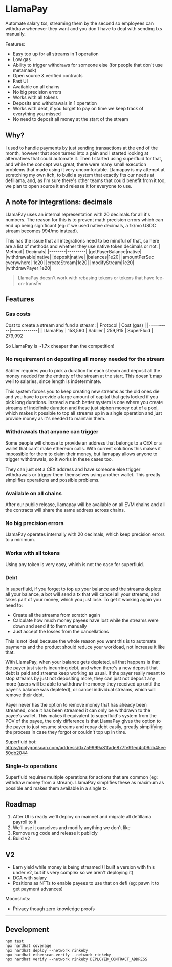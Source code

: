 # LlamaPay

Automate salary txs, streaming them by the second so employees can withdraw whenever they want and you don't have to deal with sending txs manually.

Features:
- Easy top up for all streams in 1 operation
- Low gas
- Ability to trigger withdraws for someone else (for people that don't use metamask)
- Open source & verified contracts
- Fast UI
- Available on all chains
- No big precision errors
- Works with all tokens
- Deposits and withdrawals in 1 operation
- Works with debt, if you forget to pay on time we keep track of everything you missed
- No need to deposit all money at the start of the stream

## Why?
I used to handle payments by just sending transactions at the end of the month, however that soon turned into a pain and I started looking at alternatives that could automate it. Then I started using superfluid for that, and while the concept was great, there were many small execution problems that made using it very uncomfortable. Llamapay is my attempt at scratching my own itch, to build a system that exactly fits our needs at defillama, and, as I'm sure there's other teams that could benefit from it too, we plan to open source it and release it for everyone to use.

## A note for integrations: decimals
LlamaPay uses an internal representation with 20 decimals for all it's numbers. The reason for this is to prevent math precision errors which can end up being significant (eg: if we used native decimals, a 1k/mo USDC stream becomes 994/mo instead).

This has the issue that all integrations need to be mindful of that, so here are a list of methods and whether they use native token decimals or not:
| Method | Decimals|
|--------|---------|
|getPayerBalance|native|
|withdrawable|native|
|deposit|native|
|balances|1e20|
|amountPerSec everywhere| 1e20|
|createStream|1e20|
|modifyStream|1e20|
|withdrawPayer|1e20|

> LlamaPay doesn't work with rebasing tokens or tokens that have fee-on-transfer

## Features

### Gas costs
Cost to create a stream and fund a stream:
| Protocol | Cost (gas) |
|----------|-------------|
| LlamaPay | 158,560
| Sablier | 259,915
| SuperFluid | 279,992

So LlamaPay is ~1.7x cheaper than the competition!

### No requirement on depositing all money needed for the stream
Sablier requires you to pick a duration for each stream and deposit all the money needed for the entirety of the stream at the start. This doesn't map well to salaries, since length is indeterminate.

This system forces you to keep creating new streams as the old ones die and you have to provide a large amount of capital that gets locked if you pick long durations. Instead a much better system is one where you create streams of indefinite duration and these just siphon money out of a pool, which makes it possible to top all streams up in a single operation and just provide money as it's needed to maintain them.

### Withdrawals that anyone can trigger
Some people will choose to provide an address that belongs to a CEX or a wallet that can't make ethereum calls. With current solutions this makes it impossible for them to claim their money, but llamapay allows anyone to trigger withdrawals, so it works in these cases too.

They can just set a CEX address and have someone else trigger withdrawals or trigger them themselves using another wallet. This greatly simplifies operations and possible problems.

### Available on all chains
After our public release, llamapay will be available on all EVM chains and all the contracts will share the same address across chains.

### No big precision errors

LlamaPay operates internally with 20 decimals, which keep precision errors to a minimum.

### Works with all tokens
Using any token is very easy, which is not the case for superfluid.

### Debt
In superfluid, if you forget to top up your balance and the streams deplete all your balance, a bot will send a tx that will cancel all your streams, and takes part of your money, which you just lose. To get it working again you need to:
- Create all the streams from scratch again
- Calculate how much money payees have lost while the streams were down and send it to them manually
- Just accept the losses from the cancellations

This is not ideal because the whole reason you want this is to automate payments and the product should reduce your workload, not increase it like that.

With LlamaPay, when your balance gets depleted, all that happens is that the payer just starts incurring debt, and when there's a new deposit that debt is paid and streams keep working as usual. If the payer really meant to stop streams by just not depositing more, they can just not deposit any more (users will be able to withdraw the money they received up until the payer's balance was depleted), or cancel individual streams, which will remove their debt.

Payer never has the option to remove money that has already been streamed, once it has been streamed it can only be withdrawn to the payee's wallet. This makes it equivalent to superfluid's system from the POV of the payee, the only difference is that LlamaPay gives the option to the payer to just resume streams and repay debt easily, greatly simplifying the process in case they forgot or couldn't top up in time.

Superfluid bot: https://polygonscan.com/address/0x759999a81fade877fe91ed4c09db45ee50db2044


### Single-tx operations
Superfluid requires multiple operations for actions that are common (eg: withdraw money from a stream). LlamaPay simplifies these as maximum as possible and makes them available in a single tx.

## Roadmap
1. After UI is ready we'll deploy on mainnet and migrate all defillama payroll to it
2. We'll use it ourselves and modify anything we don't like
3. Remove rug code and release it publicly
4. Build v2

## V2
- Earn yield while money is being streamed (I built a version with this under v2, but it's very complex so we aren't deploying it)
- DCA with salary
- Positions as NFTs to enable payees to use that on defi (eg: pawn it to get payment advances)

Moonshots:
- Privacy though zero knowledge proofs

----

## Development

```shell
npm test
npx hardhat coverage
npx hardhat deploy --network rinkeby
npx hardhat etherscan-verify --network rinkeby
npx hardhat verify --network rinkeby DEPLOYED_CONTRACT_ADDRESS
```
